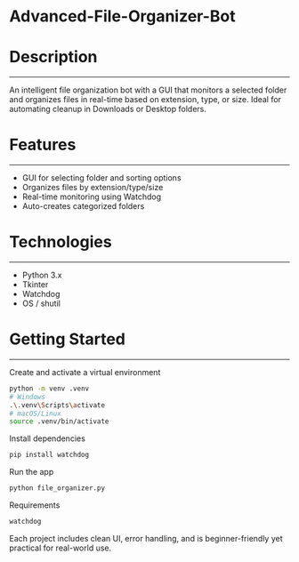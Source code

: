 # Advanced-File-Organizer-Bot
# Description
---
An intelligent file organization bot with a GUI that monitors a selected folder and organizes files in real-time
based on extension, type, or size. Ideal for automating cleanup in Downloads or Desktop folders.
# Features
---
- GUI for selecting folder and sorting options
- Organizes files by extension/type/size
- Real-time monitoring using Watchdog
- Auto-creates categorized folders
# Technologies
---
- Python 3.x
- Tkinter
- Watchdog
- OS / shutil

# Getting Started
---
Create and activate a virtual environment
```bash
python -m venv .venv
# Windows
.\.venv\Scripts\activate
# macOS/Linux
source .venv/bin/activate
```
Install dependencies
```bash
pip install watchdog
```
Run the app
```bash
python file_organizer.py
```
Requirements
```bash
watchdog
```
Each project includes clean UI, error handling, and is beginner-friendly yet practical for real-world use.
